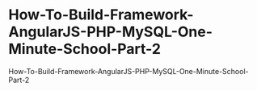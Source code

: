 # How-To-Build-Framework-AngularJS-PHP-MySQL-One-Minute-School-Part-2
How-To-Build-Framework-AngularJS-PHP-MySQL-One-Minute-School-Part-2
